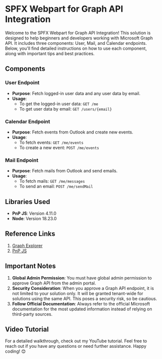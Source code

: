 # SPFX Webpart for Graph API Integration

Welcome to the SPFX Webpart for Graph API Integration! This solution is designed to help beginners and developers working with Microsoft Graph API. It includes three components: User, Mail, and Calendar endpoints. Below, you'll find detailed instructions on how to use each component, along with important tips and best practices.

## Components

### User Endpoint

- **Purpose**: Fetch logged-in user data and any user data by email.
- **Usage**:
  - To get the logged-in user data: `GET /me`
  - To get user data by email: `GET /users/{email}`

### Calendar Endpoint

- **Purpose**: Fetch events from Outlook and create new events.
- **Usage**:
  - To fetch events: `GET /me/events`
  - To create a new event: `POST /me/events`

### Mail Endpoint

- **Purpose**: Fetch mails from Outlook and send emails.
- **Usage**:
  - To fetch mails: `GET /me/messages`
  - To send an email: `POST /me/sendMail`

## Libraries Used

- **PnP JS**: Version 4.11.0
- **Node**: Version 18.23.0

## Reference Links

1. [Graph Explorer](https://developer.microsoft.com/en-us/graph/graph-explorer)
2. [PnP JS](https://pnp.github.io/pnpjs/)

## Important Notes

1. **Global Admin Permission**: You must have global admin permission to approve Graph API from the admin portal.
2. **Security Consideration**: When you approve a Graph API endpoint, it is not limited to your solution only. It will be granted tenant-wide for solutions using the same API. This poses a security risk, so be cautious.
3. **Follow Official Documentation**: Always refer to the official Microsoft documentation for the most updated information instead of relying on third-party sources.

## Video Tutorial

For a detailed walkthrough, check out my YouTube tutorial. Feel free to reach out if you have any questions or need further assistance. Happy coding! 😊
